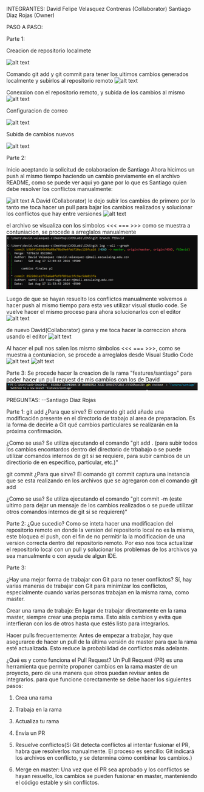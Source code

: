 INTEGRANTES:
David Felipe Velasquez Contreras (Collaborator)
Santiago Diaz Rojas (Owner)

PASO A PASO:

Parte 1:

Creacion de repositorio localmete

![alt text](image.png) 

Comando git add y git commit para tener los ultimos cambios generados localmente y subirlos al repositorio remoto
![alt text](image-1.png)

Conexxion con el repositorio remoto, y subida de los cambios al mismo
![alt text](image-2.png)

Configuracion de correo

![alt text](image-3.png)

Subida de cambios nuevos

![alt text](image-4.png)

Parte 2:

Inicio aceptando la solicitud de colaboracion de Santiago
Ahora hicimos un push al mismo tiempo haciendo un cambio previamente en el archivo README, como se puede ver aqui yo gane por lo que es Santiago quien debe resolver los conflictos manualmente:

![alt text](image-6.png)
A David (Collaborator) le dejo subir los cambios de primero por lo tanto me toca hacer un pull para bajar los cambios realizados y solucionar los conflictos que hay entre versiones
![alt text](image-7.png)

el archivo se visualiza con los simbolos <<< === >>> como se muestra a contuniacion, se procede a arreglalos manualmente
![alt text](image-5.png)

Luego de que se hayan resuelto los conflictos manualmente volvemos a hacer push al mismo tiempo para esta ves utilizar visual studio code.
Se vuelve hacer el mismo proceso para ahora solucionarlos con el editor
![alt text](image-8.png)

de nuevo David(Collaborator) gana y me toca hacer la correccion ahora usando el editor
![alt text](image-9.png)

Al hacer el pull nos salen los mismo simbolos <<< === >>>, como se muestra a contuniacion, se procede a arreglalos desde Visual Studio Code
![alt text](image-10.png)
![alt text](image-11.png)

Parte 3:
Se procede hacer la creacion de la rama "features/santiago" para poder hacer un pull request de mis cambios con los de David
![alt text](image-12.png)


PREGUNTAS: 
--Santiago Diaz Rojas

Parte 1:
git add
¿Para que sirve?
El comando git add añade una modificación presente en el directorio de trabajo al area de preparacion. Es la forma de decirle a Git qué cambios particulares se realizarán en la próxima confirmación.

¿Como se usa?
Se utiliza ejecutando el comando "git add . (para subir todos los cambios encontardos dentro del directorio de trbabajo o se puede utilizar comandos internos de git si se requiere, para subir cambios de un directiorio de en especifico, particular, etc.)"

git commit
¿Para que sirve?
El comando git commit captura una instancia que se esta realizando en los archivos que se agregaron con el comando git add

¿Como se usa?
Se utiliza ejecutando el comando "git commit -m (este ultimo para dejar un mensaje de los cambios realizados o se puede utilizar otros comandos internos de git si se requieren)"

Parte 2: 
¿Que sucedio?
Como se inteta hacer una modificacion del repositorio remoto en donde la version del repositorio local no es la misma, este bloquea el push, con el fin de no permitir la 
la modificacion de una version correcta dentro del repositorio remoto. Por eso nos toca actualizar el repositorio local con un pull y solucionar los problemas de los archivos ya sea manualmente o con ayuda de algun IDE.

Parte 3:

¿Hay una mejor forma de trabajar con Git para no tener conflictos?
Sí, hay varias maneras de trabajar con Git para minimizar los conflictos, especialmente cuando varias personas trabajan en la misma rama, como master.

Crear una rama de trabajo: En lugar de trabajar directamente en la rama master, siempre crear una propia rama. Esto aísla cambios y evita que interfieran con los de otros hasta que estés listo para integrarlos.

Hacer pulls frecuentemente: Antes de empezar a trabajar, hay que asegurarce de hacer un pull de la última versión de master para que la rama esté actualizada. Esto reduce la probabilidad de conflictos más adelante.

¿Qué es y como funciona el Pull Request?
Un Pull Request (PR) es una herramienta que permite proponer cambios en la rama master de un proyecto, pero de una manera que otros puedan revisar antes de integrarlos. 
para que funcione corectamente se debe hacer los siguientes pasos:

1. Crea una rama

2. Trabaja en la rama

3. Actualiza tu rama

4. Envía un PR

6. Resuelve conflictos(Si Git detecta conflictos al intentar fusionar el PR, habra que resolverlos manualmente. El proceso es sencillo: Git indicará los archivos en conflicto, y se determina cómo combinar los cambios.)

7. Merge en master: Una vez que el PR sea aprobado y los conflictos se hayan resuelto, los cambios se pueden fusionar en master, manteniendo el código estable y sin conflictos.